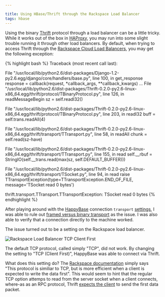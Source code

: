```yaml
---

title: Using HBase/Thrift through the Rackspace Load Balancer
tags: hbase
---
```


Using the binary [Thrift](http://thrift.apache.org/) protocol through a load balancer can be a little tricky. While it works out of the box in [HAProxy](http://blog.milford.io/2011/07/productionizing-the-hive-thrift-server/), you may run into some slight trouble running it through other load balancers. By default, when trying to access Thrift through the [Rackspace Cloud Load Balancers](http://www.rackspace.com/cloud/load-balancing/), you may get the following exception:

{% highlight bash %}
Traceback (most recent call last):

File "/usr/local/lib/python2.6/dist-packages/Django-1.2-py2.6.egg/django/core/handlers/base.py",
line 100, in get_response
response = callback(request, *callback_args, **callback_kwargs)
...
File "/usr/local/lib/python2.6/dist-packages/Thrift-0.2.0-py2.6-linux-x86_64.egg/thrift/protocol/TBinaryProtocol.py",
line 126, in readMessageBegin
sz = self.readI32()

File "/usr/local/lib/python2.6/dist-packages/Thrift-0.2.0-py2.6-linux-x86_64.egg/thrift/protocol/TBinaryProtocol.py",
line 203, in readI32
buff = self.trans.readAll(4)

File "/usr/local/lib/python2.6/dist-packages/Thrift-0.2.0-py2.6-linux-x86_64.egg/thrift/transport/TTransport.py",
line 58, in readAll
chunk = self.read(sz-have)

File "/usr/local/lib/python2.6/dist-packages/Thrift-0.2.0-py2.6-linux-x86_64.egg/thrift/transport/TTransport.py",
line 155, in read
self.__rbuf = StringIO(self.__trans.read(max(sz, self.DEFAULT_BUFFER)))

File "/usr/local/lib/python2.6/dist-packages/Thrift-0.2.0-py2.6-linux-x86_64.egg/thrift/transport/TSocket.py",
line 94, in read
raise TTransportException(type=TTransportException.END_OF_FILE,
message='TSocket read 0 bytes')

thrift.transport.TTransport.TTransportException: TSocket read 0 bytes
{% endhighlight %}

After playing around with the [HappyBase](https://github.com/wbolster/happybase) connection `transport` [settings](http://happybase.readthedocs.org/en/latest/api.html#connection), I was able to rule out [framed versus binary transport](https://github.com/wbolster/happybase/issues/6) as the issue. I was also able to verify that a connection directly to the machine worked. 

The issue turned out to be a setting on the Rackspace load balancer.

![Rackspace Load Balancer TCP Client First](/blog/images/rackspace_lb.png)

The default TCP protocol, called simply "TCP", did not work. By changing the setting to "TCP (Client First)", HappyBase was able to connect via Thrift.

What does this setting do? The [Rackspace documentation](http://docs.rackspace.com/loadbalancers/api/v1.0/clb-devguide/content/List_Load_Balancing_Protocols-d1e4269.html) simply says "This protocol is similiar to TCP, but is more efficient when a client is expected to write the data first". This would seem to hint that the regular TCP option attemps to read from the server socket when a client connects, where-as as an RPC protocol, Thrift [expects the client](http://en.wikipedia.org/wiki/Apache_Thrift) to send the first data packet.
